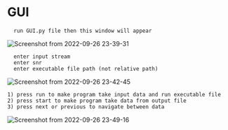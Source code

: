 # GUI

      run GUI.py file then this window will appear
![Screenshot from 2022-09-26 23-39-31](https://user-images.githubusercontent.com/82238829/192385791-2c790af8-398d-4c4e-82a4-61399f01e7ab.png)

      enter input stream
      enter snr
      enter executable file path (not relative path)
![Screenshot from 2022-09-26 23-42-45](https://user-images.githubusercontent.com/82238829/192386073-059c5be5-ba1e-4151-84cf-cd890c5757c1.png)

    1) press run to make program take input data and run executable file
    2) press start to make program take data from output file
    3) press next or previous to navigate between data
![Screenshot from 2022-09-26 23-49-16](https://user-images.githubusercontent.com/82238829/192386980-e3a7192b-9a7b-4b20-8a39-f7a634ee977c.png)
